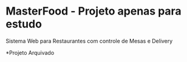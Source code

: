 # MasterFood - Projeto apenas para estudo

Sistema Web para Restaurantes com controle de Mesas e Delivery

*Projeto Arquivado
